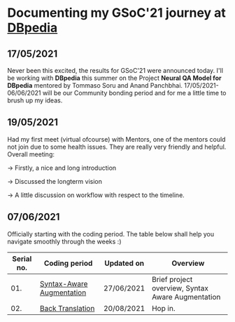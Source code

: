 # Documenting my GSoC'21 journey at [DBpedia](https://www.dbpedia.org/)



## 17/05/2021
Never been this excited, the results for GSoC'21 were announced today. I'll be working with **DBpedia** this summer on the Project **Neural QA Model for DBpedia** mentored by Tommaso Soru and Anand Panchbhai.
17/05/2021-06/06/2021 will be our Community bonding period and for me a little time to brush up my ideas.



## 19/05/2021 
Had my first meet (virtual ofcourse) with Mentors, one of the mentors could not join due to some health issues. They are really very friendly and helpful. Overall meeting:

-> Firstly, a nice and long introduction

-> Discussed the longterm vision 

-> A little discussion on workflow with respect to the timeline.



## 07/06/2021 
Officially starting with the coding period. The table below shall help you navigate smoothly through the weeks :)

| Serial no. | Coding period | Updated on | Overview |
|------------|---------------|------------|----------|
|01.|[Syntax-Aware Augmentation](Syntax-AwareAugmentation.md)|27/06/2021|Brief project overview, Syntax Aware Augmentation|
|02.|[Back Translation](BackTranslation.md)|20/08/2021|Hop in.|
